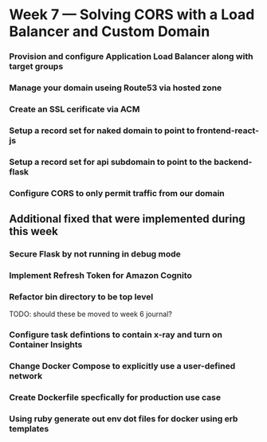 # Week 7 — Solving CORS with a Load Balancer and Custom Domain

### Provision and configure Application Load Balancer along with target groups
### Manage your domain useing Route53 via hosted zone
### Create an SSL cerificate via ACM
### Setup a record set for naked domain to point to frontend-react-js
### Setup a record set for api subdomain to point to the backend-flask
### Configure CORS to only permit traffic from our domain

## Additional fixed that were implemented during this week

### Secure Flask by not running in debug mode
### Implement Refresh Token for Amazon Cognito
### Refactor bin directory to be top level

TODO: should these be moved to week 6 journal?

### Configure task defintions to contain x-ray and turn on Container Insights
### Change Docker Compose to explicitly use a user-defined network
### Create Dockerfile specfically for production use case
### 	Using ruby generate out env dot files for docker using erb templates
